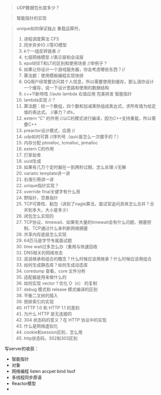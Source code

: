 > UDP数据包长度多少？

> 智能指针的实现

> unique如何保证独占 重载运算符，
>
> 1. 进程调度算法 CFS
> 2. 同步异步IO //答IO模型
> 3. k个一组反转链表 //
> 4. 七层网络模型 //表示层和会话层
> 5. epoll的ET和LT的区别和使用场景 //举例子？
> 6. 如果让你设计一个游戏服务器，你会考虑哪些东西？//
> 7. 算法题：使用模板编程实现快排
> 8. QQ用户经常要访问其个人信息，所以需要使用到缓存，那么请你设计一个缓存，说一下设计思路和使用的数据结构
> 9. c++11新特性 //auto lambda 右值应用 完美转发 智能指针
> 10. lambda实现 //？
> 11. 算法题：给一个数组，四个数和加减乘除组成表达式，求所有值为给定值的表达式。 //暴力？dfs，
> 12. extern “C” 的作用  //以C的模式进行编译，因为C++支持重载，所以需要C++
> 13. preactor设计模式，应用 //
> 14. udp如何可靠 //序列号（quic是怎么一次握手的？）
> 15. 内存分配 ptmalloc, tcmalloc, jemalloc
> 16. extern C的作用
> 17. 打家劫舍
> 18. uuid生成
> 19. 如果有几万个定时器在一到两秒过期，怎么处理 //无解
> 20. variatic template讲一讲
> 21. 右值引用讲一讲
> 22. unique指针实现？
> 23. override final关键字有什么用
> 24. 野指针，空悬指针
> 25. TCP可靠性、黏包（讲到了nagle算法，面试官追问具体怎么合并？合并到多大，大小是多少）
> 26. 闭包怎么实现的
> 27. TCP协议、timewait、如果有大量的timewait会有什么问题、拥塞控制、TCP通过什么来判断网络拥塞
> 28. 共享内存底层怎么实现
> 29. 64匹马是字节专属面试题
> 30. time wait过多怎么办（重用与快速回收
> 31. DNS相关的网络攻击
> 32. 说说继承和组合的概念？什么时候应该用继承？什么时候应该用组合
> 33. 如何生成静态库？如何生成动态库
> 34. coredump 查看，core 文件分析
> 35. 适配器是用来做什么的
> 36. 如何实现 vector？优化 O（n） 的复制
> 37. debug 模式和 release 模式编译的区别
> 38. 平衡二叉树的插入
> 39. 倒排索引的实现
> 40. HTTP 1.0 和 HTTP 1.1 的差别
> 41. 为什么 HTTP 是无连接的
> 42. 304 状态码的意义？在 HTTP 协议中的实现
> 43. 什么是网络虚拟化
> 44. cookie和session区别，怎么用
> 45. http状态码，302和303区别



写server的收获：

- 智能指针
- 对象
- 网络编程 listen accpet bind lisof 
- 多线程同步原语
- Reactor模型
- 


